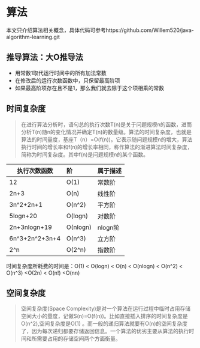 # 算法
本文只介绍算法相关概念，具体代码可参考https://github.com/Willem520/java-algorithm-learning.git

## 推导算法：大O推导法
* 用常数1取代运行时间中的所有加法常数
* 在修改后的运行次数函数中，只保留最高阶项
* 如果最高阶项存在且不是1，那么我们就去除于这个项相乘的常数

## 时间复杂度
> 在进行算法分析时，语句总的执行次数T(n)是关于问题规模n的函数，进而分析T(n)随n的变化情况并确定T(n)的数量级。算法的时间复杂度，也就是算法的时间量度，基座T（n）=O(f(n))。它表示随问题规模n的增大，算法执行时间的增长率和f(n)的增长率相同，称作算法的渐进算法时间复杂度，简称为时间复杂度。其中f(n)是问题规模n的某个函数。

|执行次数函数|阶|属于描述|
|-------|:---|:---|
|12|O(1)|常数阶|
|2n+3|O(n)|线性阶|
|3n^2+2n+1|O(n^2)|平方阶|
|5logn+20|O(logn)|对数阶|
|2n+3nlogn+19|O(nlogn)|nlogn阶|
|6n^3+2n^2+3n+4|O(n^3)|立方阶|
|2^n|O(2^n)|指数阶|
时间复杂度所耗费的时间是：O(1) < O(logn) < O(n) < O(nlogn) < O(n^2) < O(n^3) <O(2n) < O(n!) <O(nn)

## 空间复杂度
> 空间复杂度(Space Complexity)是对一个算法在运行过程中临时占用存储空间大小的量度，记做S(n)=O(f(n))。比如直接插入排序的时间复杂度是O(n^2),空间复杂度是O(1) 。而一般的递归算法就要有O(n)的空间复杂度了，因为每次递归都要存储返回信息。一个算法的优劣主要从算法的执行时间和所需要占用的存储空间两个方面衡量。
